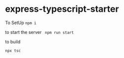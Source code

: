 # express-typescript-starter

To SetUp
`` npm i ``

to start the server
`` npm run start``

to build

``npx tsc``
